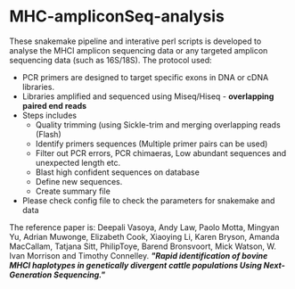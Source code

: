 # MHC-ampliconSeq-analysis


These snakemake pipeline and interative perl scripts is developed to analyse the MHCI amplicon sequencing data or any targeted amplicon sequencing data (such as 16S/18S). 
The protocol used:
* PCR primers are designed to target specific exons in DNA or cDNA libraries. 
* Libraries amplified and sequenced using Miseq/Hiseq - <b>overlapping paired end reads</b>
* Steps includes
	* Quality trimming (using Sickle-trim and merging overlapping reads (Flash)
	* Identify primers sequences (Multiple primer pairs can be used)
	* Filter out PCR errors, PCR chimaeras, Low abundant sequences and unexpected length etc. 
	* Blast high confident sequences on database
	* Define new sequences. 
  * Create summary file
* Please check config file to check the parameters for snakemake and data

The reference paper is: Deepali Vasoya, Andy Law, Paolo Motta, Mingyan Yu, Adrian Muwonge, Elizabeth Cook, Xiaoying Li, Karen Bryson, Amanda MacCallam, Tatjana Sitt, PhilipToye, Barend Bronsvoort, Mick Watson, W. Ivan Morrison and Timothy Connelley. **_"Rapid identification of bovine MHCI haplotypes in genetically divergent cattle populations Using Next-Generation Sequencing."_**
